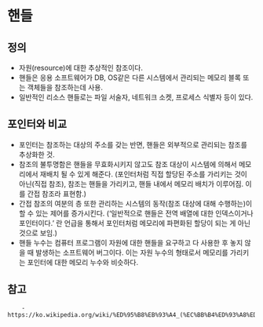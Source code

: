 
# 핸들
## 정의
- 자원(resource)에 대한 추상적인 참조이다.
- 핸들은 응용 소프트웨어가 DB, OS같은 다른 시스템에서 관리되는 메모리 블록 또는 객체들을 참조하는데 사용.
- 일반적인 리소스 핸들로는 파일 서술자, 네트워크 소켓, 프로세스 식별자 등이 있다.
## 포인터와 비교
- 포인터는 참조하는 대상의 주소를 갖는 반면, 핸들은 외부적으로 관리되는 참조를 추상화한 것.
- 참조의 불투명함은 핸들을 무효화시키지 않고도 참조 대상이 시스템에 의해서 메모리에서 재배치 될 수 있게 해준다. (포인터처럼 직접 할당된 주소를 가리키는 것이 아닌(직접 참조), 참조는 핸들을 가리키고, 핸들 내에서 메모리 배치가 이루어짐. 이를 간접 참조라 표현함.)
- 간접 참조의 여분의 층 또한 관리하는 시스템의 동작(참조 대상에 대해 수행하는)이 할 수 있는 제어를 증가시킨다.  (‘일반적으로 핸들은 전역 배열에 대한 인덱스이거나 포인터이다.’ 란 언급을 통해서 포인터처럼 메모리에 파편화된 할당이 되는 게 아닌것으로 보임.)
- 핸들 누수는 컴퓨터 프로그램이 자원에 대한 핸들을 요구하고 다 사용한 후 놓지 않을 때 발생하는 소프트웨어 버그이다. 이는 자원 누수의 형태로서 메모리를 가리키는 포인터에 대한 메모리 누수와 비슷하다.
## 참고
		- https://ko.wikipedia.org/wiki/%ED%95%B8%EB%93%A4_(%EC%BB%B4%ED%93%A8%ED%8C%85)
